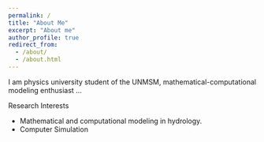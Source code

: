 ```yaml
---
permalink: /
title: "About Me"
excerpt: "About me"
author_profile: true
redirect_from: 
  - /about/
  - /about.html
---
```


I am physics university student of the UNMSM, mathematical-computational modeling enthusiast ...

Research Interests

- Mathematical and computational modeling in hydrology.
- Computer Simulation

<!-- I was a graduate student working with [Daniel Whiteson](https://www.physics.uci.edu/people/daniel-o-whiteson) at the University of California at Irvine from 2015-2021. I am now actively searching for new opportunities in industry -->